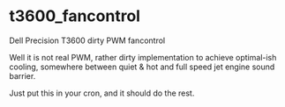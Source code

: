 # t3600_fancontrol
Dell Precision T3600 dirty PWM fancontrol

Well it is not real PWM, rather dirty implementation to achieve optimal-ish cooling, somewhere between quiet & hot and full speed jet engine sound barrier.

Just put this in your cron, and it should do the rest.
